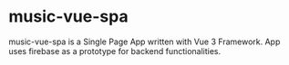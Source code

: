 # music-vue-spa
music-vue-spa is a Single Page App written with Vue 3 Framework. App uses firebase as a prototype for backend functionalities.
